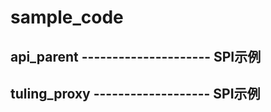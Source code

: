 # sample_code
## api_parent  ---------------------  SPI示例
## tuling_proxy  -------------------  SPI示例
